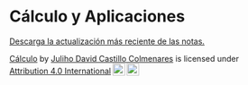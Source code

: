# Cálculo y Aplicaciones

[Descarga la actualización más reciente de las notas.](https://github.com/Math-The-Hard-Way/calculo-aplicaciones/blob/main/latex/%5BC%C3%A1lculo%5D.pdf)

<p xmlns:cc="http://creativecommons.org/ns#" xmlns:dct="http://purl.org/dc/terms/"><a property="dct:title" rel="cc:attributionURL" href="https://github.com/Math-The-Hard-Way/calculo-aplicaciones/blob/main/README.md">Cálculo</a> by <a rel="cc:attributionURL dct:creator" property="cc:attributionName" href="https://github.com/julihocc">Juliho David Castillo Colmenares</a> is licensed under <a href="http://creativecommons.org/licenses/by/4.0/?ref=chooser-v1" target="_blank" rel="license noopener noreferrer" style="display:inline-block;">Attribution 4.0 International<img style="height:22px!important;margin-left:3px;vertical-align:text-bottom;" src="https://mirrors.creativecommons.org/presskit/icons/cc.svg?ref=chooser-v1"><img style="height:22px!important;margin-left:3px;vertical-align:text-bottom;" src="https://mirrors.creativecommons.org/presskit/icons/by.svg?ref=chooser-v1"></a></p>
